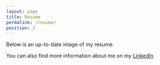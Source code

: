 ```yaml
---
layout: page
title: Resume
permalink: /resume/
position: 2
---
```


Below is an up-to-date image of my resume. 
<!-- <object data="{{ site.baseurl }}/_media_/cur_resume.pdf" width="1000 height="1000 alt="{{ 'Resume' }}"> -->
You can also find more information about me on my [LinkedIn](https://www.linkedin.com/in/alice-getmanchuk-198a6b197/)